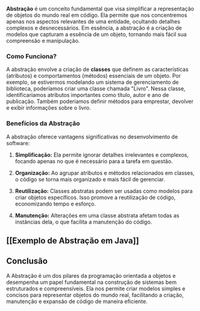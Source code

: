 
**Abstração** é um conceito fundamental que visa simplificar a representação de objetos do mundo real em código. Ela permite que nos concentremos apenas nos aspectos relevantes de uma entidade, ocultando detalhes complexos e desnecessários. Em essência, a abstração é a criação de modelos que capturam a essência de um objeto, tornando mais fácil sua compreensão e manipulação.

### Como Funciona?

A abstração envolve a criação de **classes** que definem as características (atributos) e comportamentos (métodos) essenciais de um objeto. Por exemplo, se estivermos modelando um sistema de gerenciamento de biblioteca, poderíamos criar uma classe chamada "Livro". Nessa classe, identificaríamos atributos importantes como título, autor e ano de publicação. Também poderíamos definir métodos para emprestar, devolver e exibir informações sobre o livro.

### Benefícios da Abstração

A abstração oferece vantagens significativas no desenvolvimento de software:

1. **Simplificação:** Ela permite ignorar detalhes irrelevantes e complexos, focando apenas no que é necessário para a tarefa em questão.
    
2. **Organização:** Ao agrupar atributos e métodos relacionados em classes, o código se torna mais organizado e mais fácil de gerenciar.
    
3. **Reutilização:** Classes abstratas podem ser usadas como modelos para criar objetos específicos. Isso promove a reutilização de código, economizando tempo e esforço.
    
4. **Manutenção:** Alterações em uma classe abstrata afetam todas as instâncias dela, o que facilita a manutenção do código.

## [[Exemplo de Abstração em Java]]

## Conclusão

A Abstração é um dos pilares da programação orientada a objetos e desempenha um papel fundamental na construção de sistemas bem estruturados e compreensíveis. Ela nos permite criar modelos simples e concisos para representar objetos do mundo real, facilitando a criação, manutenção e expansão de código de maneira eficiente.